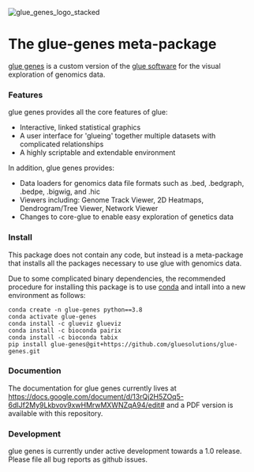 ![glue_genes_logo_stacked](https://user-images.githubusercontent.com/3639698/137145077-2c2c9011-68bd-4770-9d58-494bf7632a33.png)


The glue-genes meta-package
===========================

[glue genes](https://github.com/gluesolutions/glue-genes) is a custom version of the [glue software](https://glueviz.org) for the 
visual exploration of genomics data.

### Features

glue genes provides all the core features of glue:

* Interactive, linked statistical graphics
* A user interface for 'glueing' together multiple datasets with complicated relationships
* A highly scriptable and extendable environment

In addition, glue genes provides:

* Data loaders for genomics data file formats such as .bed, .bedgraph, .bedpe, .bigwig, and .hic
* Viewers including: Genome Track Viewer, 2D Heatmaps, Dendrogram/Tree Viewer, Network Viewer
* Changes to core-glue to enable easy exploration of genetics data

### Install

This package does not contain any code, but instead is a meta-package that 
installs all the packages necessary to use glue with genomics data. 

Due to some complicated binary dependencies, the recommended procedure for 
installing this package is to use [conda](https://www.anaconda.com) and intall into a new environment as follows:

```
conda create -n glue-genes python==3.8
conda activate glue-genes
conda install -c glueviz glueviz
conda install -c bioconda pairix
conda install -c bioconda tabix
pip install glue-genes@git+https://github.com/gluesolutions/glue-genes.git
```

### Documention

The documentation for glue genes currently lives at https://docs.google.com/document/d/13rQj2H5ZOq5-6dIJf2My9Lkbvov9xwHMrwMXWNZqA94/edit# and a PDF version is available with this repository. 

### Development

glue genes is currently under active development towards a 1.0 release. Please file all bug reports as github issues. 
